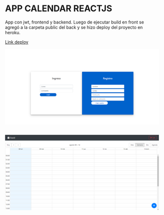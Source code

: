 # APP CALENDAR REACTJS

App con jwt, frontend y backend. Luego de ejecutar build en front se agregó a la carpeta public del back y se hizo deploy del proyecto en heroku.


[Link deploy](https://mern-calendar-dave.herokuapp.com/auth/login)

![MarineGEO circle logo](/image1.png "")

\
![MarineGEO circle logo](/image2.png "")